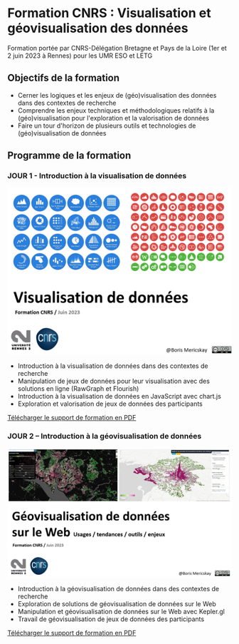 # Formation CNRS : Visualisation et géovisualisation des données

Formation portée par CNRS-Délégation Bretagne et Pays de la Loire (1er et 2 juin 2023 à Rennes) pour les UMR ESO et LETG

## Objectifs de la formation
-	Cerner les logiques et les enjeux de (géo)visualisation des données dans des contextes de recherche
-	Comprendre les enjeux techniques et méthodologiques relatifs à la (géo)visualisation pour l'exploration et la valorisation de données
-	Faire un tour d'horizon de plusieurs outils et technologies de (géo)visualisation de données

## Programme de la formation

### JOUR 1 - Introduction à la visualisation de données

<p align="center">
<img src="https://raw.githubusercontent.com/bmericskay/Geo_Visualisation_CNRS/main/Dataviz.PNG" alt="Description de l'image" width="600"/>
</p>

* Introduction à la visualisation de données dans des contextes de recherche
* Manipulation de jeux de données pour leur visualisation avec des solutions en ligne (RawGraph et Flourish)
* Introduction à la visualisation de données en JavaScript avec chart.js
* Exploration et valorisation de jeux de données des participants

[Télécharger le support de formation en PDF](https://github.com/bmericskay/Geo_Visualisation_CNRS/blob/main/Intro_Visualisation%20de%20donn%C3%A9es.pdf)

### JOUR 2 – Introduction à la géovisualisation de données


<p align="center">
<img src="https://raw.githubusercontent.com/bmericskay/Geo_Visualisation_CNRS/main/geoviz.PNG" alt="Description de l'image" width="600"/>
</p>

* Introduction à la géovisualisation de données dans des contextes de recherche
* Exploration de solutions de géovisualisation de données sur le Web
* Manipulation et géovisualisation de données sur le Web avec Kepler.gl
* Travail de géovisualisation de jeux de données des participants

[Télécharger le support de formation en PDF](https://github.com/bmericskay/Geo_Visualisation_CNRS/blob/main/Intro_Geovisualisation.pdf)

